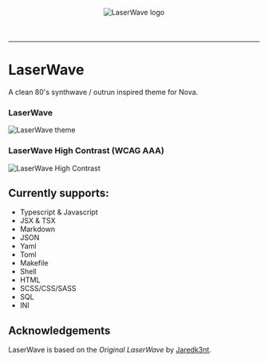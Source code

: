 <p align="center" style="margin-bottom: 50px">
  <img alt="LaserWave logo" src="https://user-images.githubusercontent.com/9221098/128617168-4f12d6ee-9469-49e5-b39f-b4e2dc1e4c99.png">
</p>

---

# LaserWave

A clean 80's synthwave / outrun inspired theme for Nova.

### LaserWave

![LaserWave theme](https://user-images.githubusercontent.com/9221098/128617304-4e84043f-ec9b-4faf-bd6c-ecd41b543bc0.png)

### LaserWave High Contrast (WCAG AAA)

![LaserWave High Contrast](https://user-images.githubusercontent.com/9221098/128617311-4072de18-15b5-457f-9c01-95dba0992804.png)

## Currently supports:

- Typescript & Javascript
- JSX & TSX
- Markdown
- JSON
- Yaml
- Toml
- Makefile
- Shell
- HTML
- SCSS/CSS/SASS
- SQL
- INI

## Acknowledgements

LaserWave is based on the _Original LaserWave_ by [Jaredk3nt](https://github.com/Jaredk3nt/laserwave).
